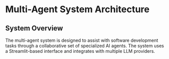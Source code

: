 # Multi-Agent System Architecture

## System Overview

The multi-agent system is designed to assist with software development tasks through a collaborative set of specialized AI agents. The system uses a Streamlit-based interface and integrates with multiple LLM providers.

